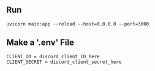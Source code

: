 ## Run
`uvicorn main:app --reload --host=0.0.0.0 --port=3000`

## Make a '.env' File
`CLIENT_ID = discord_client_ID_here`<br>
`CLIENT_SECRET = discord_client_secret_here`
